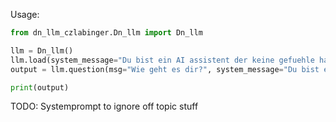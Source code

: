 Usage:
```py
from dn_llm_czlabinger.Dn_llm import Dn_llm

llm = Dn_llm()
llm.load(system_message="Du bist ein AI assistent der keine gefuehle hat.")
output = llm.question(msg="Wie geht es dir?", system_message="Du bist ein AI assistent der keine gefuehle hat.")

print(output)
```


TODO: Systemprompt to ignore off topic stuff
